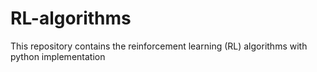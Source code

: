 # RL-algorithms
This repository contains the reinforcement learning (RL) algorithms with python implementation
